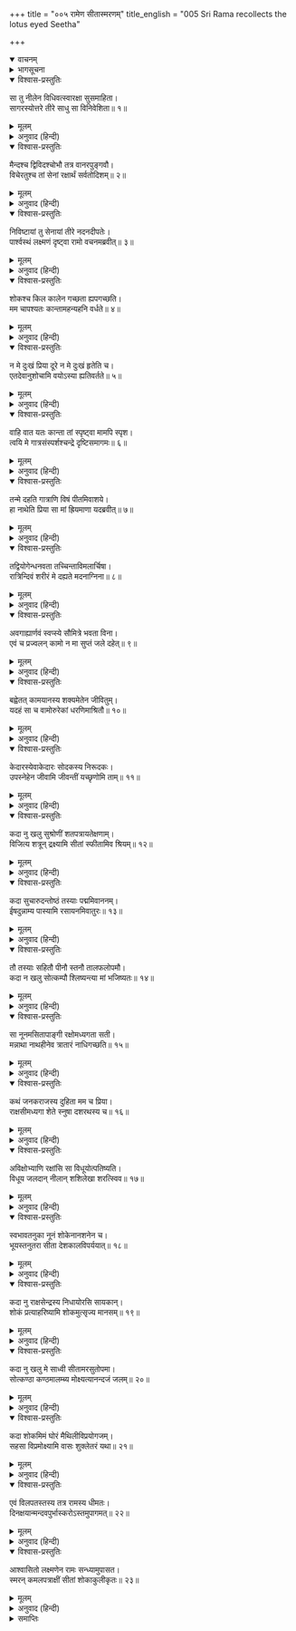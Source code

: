 +++
title = "००५ रामेण सीतास्मरणम्"
title_english = "005 Sri Rama recollects the lotus eyed Seetha"

+++
<details open><summary>वाचनम्</summary>
<div caption="श्रीराम-हरिसीताराममूर्ति-घनपाठिभ्यां वचनम्" class="audioEmbed" src="https://archive.org/download/Ramayana-recitation-Sriram-harisItArAmamUrti-Ghanapaati-v2/Kanda_6/Kanda_6_YK-005-Sri_Rama_recollects_the_lotus-eyed_Seetha.mp3"></div>
</details>

<details><summary>भागसूचना</summary>

5. श्रीरामका सीताके लिये शोक और विलाप
</details>

<details open><summary>विश्वास-प्रस्तुतिः</summary>

सा तु नीलेन विधिवत्स्वारक्षा सुसमाहिता।  
सागरस्योत्तरे तीरे साधु सा विनिवेशिता॥ १॥
</details>

<details><summary>मूलम्</summary>

सा तु नीलेन विधिवत्स्वारक्षा सुसमाहिता।  
सागरस्योत्तरे तीरे साधु सा विनिवेशिता॥ १॥
</details>

<details><summary>अनुवाद (हिन्दी)</summary>

नीलने, जिसकी विधिवत् रक्षाकी व्यवस्था की गयी थी, उस परम सावधान वानर-सेनाको समुद्रके उत्तर तटपर अच्छे ढंगसे ठहराया॥ १॥
</details>

<details open><summary>विश्वास-प्रस्तुतिः</summary>

मैन्दश्च द्विविदश्चोभौ तत्र वानरपुङ्गवौ।  
विचेरतुश्च तां सेनां रक्षार्थं सर्वतोदिशम्॥ २॥
</details>

<details><summary>मूलम्</summary>

मैन्दश्च द्विविदश्चोभौ तत्र वानरपुङ्गवौ।  
विचेरतुश्च तां सेनां रक्षार्थं सर्वतोदिशम्॥ २॥
</details>

<details><summary>अनुवाद (हिन्दी)</summary>

मैन्द और द्विविद—ये दो प्रमुख वानरवीर उस सेनाकी रक्षाके लिये सब ओर विचरते रहते थे॥ २॥
</details>

<details open><summary>विश्वास-प्रस्तुतिः</summary>

निविष्टायां तु सेनायां तीरे नदनदीपतेः।  
पार्श्वस्थं लक्ष्मणं दृष्ट्वा रामो वचनमब्रवीत्॥ ३॥
</details>

<details><summary>मूलम्</summary>

निविष्टायां तु सेनायां तीरे नदनदीपतेः।  
पार्श्वस्थं लक्ष्मणं दृष्ट्वा रामो वचनमब्रवीत्॥ ३॥
</details>

<details><summary>अनुवाद (हिन्दी)</summary>

समुद्रके किनारे सेनाका पड़ाव पड़ जानेपर श्रीरामचन्द्रजीने अपने पास बैठे हुए लक्ष्मणकी ओर देखकर कहा—॥ ३॥
</details>

<details open><summary>विश्वास-प्रस्तुतिः</summary>

शोकश्च किल कालेन गच्छता ह्यपगच्छति।  
मम चापश्यतः कान्तामहन्यहनि वर्धते॥ ४॥
</details>

<details><summary>मूलम्</summary>

शोकश्च किल कालेन गच्छता ह्यपगच्छति।  
मम चापश्यतः कान्तामहन्यहनि वर्धते॥ ४॥
</details>

<details><summary>अनुवाद (हिन्दी)</summary>

‘सुमित्रानन्दन! कहा जाता है कि शोक बीतते हुए समयके साथ स्वयं भी दूर हो जाता है; परंतु मेरा शोक तो अपनी प्राणवल्लभाको न देखनेके कारण दिनोंदिन बढ़ रहा है॥ ४॥
</details>

<details open><summary>विश्वास-प्रस्तुतिः</summary>

न मे दुःखं प्रिया दूरे न मे दुःखं हृतेति च।  
एतदेवानुशोचामि वयोऽस्या ह्यतिवर्तते॥ ५॥
</details>

<details><summary>मूलम्</summary>

न मे दुःखं प्रिया दूरे न मे दुःखं हृतेति च।  
एतदेवानुशोचामि वयोऽस्या ह्यतिवर्तते॥ ५॥
</details>

<details><summary>अनुवाद (हिन्दी)</summary>

‘मुझे इस बातका दुःख नहीं है कि मेरी प्रिया मुझसे दूर है। उसका अपहरण हुआ—इसका भी दुःख नहीं है। मैं तो बारंबार इसीलिये शोकमें डूबा रहता हूँ कि उसके जीवित रहनेके लिये जो अवधि नियत कर दी गयी है, वह शीघ्रतापूर्वक बीती जा रही है॥ ५॥
</details>

<details open><summary>विश्वास-प्रस्तुतिः</summary>

वाहि वात यतः कान्ता तां स्पृष्ट्वा मामपि स्पृश।  
त्वयि मे गात्रसंस्पर्शश्चन्द्रे दृष्टिसमागमः॥ ६॥
</details>

<details><summary>मूलम्</summary>

वाहि वात यतः कान्ता तां स्पृष्ट्वा मामपि स्पृश।  
त्वयि मे गात्रसंस्पर्शश्चन्द्रे दृष्टिसमागमः॥ ६॥
</details>

<details><summary>अनुवाद (हिन्दी)</summary>

‘हवा! तुम वहाँ बह, जहाँ मेरी प्राणवल्लभा है। उसका स्पर्श करके मेरा भी स्पर्श कर। उस दशामें तुझसे जो मेरे अङ्गोंका स्पर्श होगा, वह चन्द्रमासे होनेवाले दृष्टिसंयोगकी भाँति मेरे सारे संतापको दूर करनेवाला और आह्लादजनक होगा॥ ६॥
</details>

<details open><summary>विश्वास-प्रस्तुतिः</summary>

तन्मे दहति गात्राणि विषं पीतमिवाशये।  
हा नाथेति प्रिया सा मां ह्रियमाणा यदब्रवीत्॥ ७॥
</details>

<details><summary>मूलम्</summary>

तन्मे दहति गात्राणि विषं पीतमिवाशये।  
हा नाथेति प्रिया सा मां ह्रियमाणा यदब्रवीत्॥ ७॥
</details>

<details><summary>अनुवाद (हिन्दी)</summary>

‘अपहरण होते समय मेरी प्यारी सीताने जो मुझे ‘हा नाथ!’ कहकर पुकारा था, वह पीये हुए उदरस्थित विषकी भाँति मेरे सारे अङ्गोंको दग्ध किये देता है॥
</details>

<details open><summary>विश्वास-प्रस्तुतिः</summary>

तद्वियोगेन्धनवता तच्चिन्ताविमलार्चिषा।  
रात्रिन्दिवं शरीरं मे दह्यते मदनाग्निना॥ ८॥
</details>

<details><summary>मूलम्</summary>

तद्वियोगेन्धनवता तच्चिन्ताविमलार्चिषा।  
रात्रिन्दिवं शरीरं मे दह्यते मदनाग्निना॥ ८॥
</details>

<details><summary>अनुवाद (हिन्दी)</summary>

‘प्रियतमाका वियोग ही जिसका ईंधन है, उसकी चिन्ता ही जिसकी दीप्तिमती लपटें हैं, वह प्रेमाग्नि मेरे शरीरको रात-दिन जलाती रहती है॥ ८॥
</details>

<details open><summary>विश्वास-प्रस्तुतिः</summary>

अवगाह्यार्णवं स्वप्स्ये सौमित्रे भवता विना।  
एवं च प्रज्वलन् कामो न मा सुप्तं जले दहेत्॥ ९॥
</details>

<details><summary>मूलम्</summary>

अवगाह्यार्णवं स्वप्स्ये सौमित्रे भवता विना।  
एवं च प्रज्वलन् कामो न मा सुप्तं जले दहेत्॥ ९॥
</details>

<details><summary>अनुवाद (हिन्दी)</summary>

‘सुमित्रानन्दन! तुम यहीं रहो। मैं तुम्हारे बिना अकेला ही समुद्रके भीतर घुसकर सोऊँगा। इस तरह जलमें शयन करनेपर यह प्रज्वलित प्रेमाग्नि मुझे दग्ध नहीं कर सकेगी॥ ९॥
</details>

<details open><summary>विश्वास-प्रस्तुतिः</summary>

बह्वेतत् कामयानस्य शक्यमेतेन जीवितुम्।  
यदहं सा च वामोरुरेकां धरणिमाश्रितौ॥ १०॥
</details>

<details><summary>मूलम्</summary>

बह्वेतत् कामयानस्य शक्यमेतेन जीवितुम्।  
यदहं सा च वामोरुरेकां धरणिमाश्रितौ॥ १०॥
</details>

<details><summary>अनुवाद (हिन्दी)</summary>

‘मैं और वह वामोरु सीता एक ही भूतलपर सोते हैं। प्रियतमाके संयोगकी इच्छा रखनेवाले मुझ विरहीके लिये इतना ही बहुत है। इतनेसे भी मैं जीवित रह सकता हूँ॥ १०॥
</details>

<details open><summary>विश्वास-प्रस्तुतिः</summary>

केदारस्येवाकेदारः सोदकस्य निरूदकः।  
उपस्नेहेन जीवामि जीवन्तीं यच्छृणोमि ताम्॥ ११॥
</details>

<details><summary>मूलम्</summary>

केदारस्येवाकेदारः सोदकस्य निरूदकः।  
उपस्नेहेन जीवामि जीवन्तीं यच्छृणोमि ताम्॥ ११॥
</details>

<details><summary>अनुवाद (हिन्दी)</summary>

‘जैसे जलसे भरी हुई क्यारीके सम्पर्कसे बिना जलकी क्यारीका धान भी जीवित रहता है—सूखता नहीं है, उसी प्रकार मैं जो यह सुनता हूँ कि सीता अभी जीवित है, इसीसे जी रहा हूँ॥ ११॥
</details>

<details open><summary>विश्वास-प्रस्तुतिः</summary>

कदा नु खलु सुश्रोणीं शतपत्रायतेक्षणाम्।  
विजित्य शत्रून् द्रक्ष्यामि सीतां स्फीतामिव श्रियम्॥ १२॥
</details>

<details><summary>मूलम्</summary>

कदा नु खलु सुश्रोणीं शतपत्रायतेक्षणाम्।  
विजित्य शत्रून् द्रक्ष्यामि सीतां स्फीतामिव श्रियम्॥ १२॥
</details>

<details><summary>अनुवाद (हिन्दी)</summary>

‘कब वह समय आयेगा, जब शत्रुओंको परास्त करके मैं समृद्धिशालिनी राजलक्ष्मीके समान कमलनयनी सुमध्यमा सीताको देखूँगा॥ १२॥
</details>

<details open><summary>विश्वास-प्रस्तुतिः</summary>

कदा सुचारुदन्तोष्ठं तस्याः पद्ममिवाननम्।  
ईषदुन्नाम्य पास्यामि रसायनमिवातुरः॥ १३॥
</details>

<details><summary>मूलम्</summary>

कदा सुचारुदन्तोष्ठं तस्याः पद्ममिवाननम्।  
ईषदुन्नाम्य पास्यामि रसायनमिवातुरः॥ १३॥
</details>

<details><summary>अनुवाद (हिन्दी)</summary>

‘जैसे रोगी रसायनका पान करता है, उसी प्रकार मैं कब सुन्दर दाँतों और बिम्बसदृश मनोहर ओठोंसे युक्त सीताके प्रफुल्लकमल-जैसे मुखको कुछ ऊपर उठाकर चूमूँगा॥
</details>

<details open><summary>विश्वास-प्रस्तुतिः</summary>

तौ तस्याः सहितौ पीनौ स्तनौ तालफलोपमौ।  
कदा न खलु सोत्कम्पौ श्लिष्यन्त्या मां भजिष्यतः॥ १४॥
</details>

<details><summary>मूलम्</summary>

तौ तस्याः सहितौ पीनौ स्तनौ तालफलोपमौ।  
कदा न खलु सोत्कम्पौ श्लिष्यन्त्या मां भजिष्यतः॥ १४॥
</details>

<details><summary>अनुवाद (हिन्दी)</summary>

‘मेरा आलिङ्गन करती हुई प्रिया सीताके वे परस्पर सटे हुए, तालफलके समान गोल और मोटे दोनों स्तन कब किंचित् कम्पनके साथ मेरा स्पर्श करेंगे॥ १४॥
</details>

<details open><summary>विश्वास-प्रस्तुतिः</summary>

सा नूनमसितापाङ्गी रक्षोमध्यगता सती।  
मन्नाथा नाथहीनेव त्रातारं नाधिगच्छति॥ १५॥
</details>

<details><summary>मूलम्</summary>

सा नूनमसितापाङ्गी रक्षोमध्यगता सती।  
मन्नाथा नाथहीनेव त्रातारं नाधिगच्छति॥ १५॥
</details>

<details><summary>अनुवाद (हिन्दी)</summary>

‘कजरारे नेत्रप्रान्तवाली वह सती-साध्वी सीता, जिसका मैं ही नाथ हूँ, आज अनाथकी भाँति राक्षसोंके बीचमें पड़कर निश्चय ही कोई रक्षक नहीं पा रही होगी॥
</details>

<details open><summary>विश्वास-प्रस्तुतिः</summary>

कथं जनकराजस्य दुहिता मम च प्रिया।  
राक्षसीमध्यगा शेते स्नुषा दशरथस्य च॥ १६॥
</details>

<details><summary>मूलम्</summary>

कथं जनकराजस्य दुहिता मम च प्रिया।  
राक्षसीमध्यगा शेते स्नुषा दशरथस्य च॥ १६॥
</details>

<details><summary>अनुवाद (हिन्दी)</summary>

‘राजा जनककी पुत्री, महाराज दशरथकी पुत्रवधू और मेरी प्रियतमा सीता राक्षसियोंके बीचमें कैसे सोती होगी॥ १६॥
</details>

<details open><summary>विश्वास-प्रस्तुतिः</summary>

अविक्षोभ्याणि रक्षांसि सा विधूयोत्पतिष्यति।  
विधूय जलदान् नीलान् शशिलेखा शरत्स्विव॥ १७॥
</details>

<details><summary>मूलम्</summary>

अविक्षोभ्याणि रक्षांसि सा विधूयोत्पतिष्यति।  
विधूय जलदान् नीलान् शशिलेखा शरत्स्विव॥ १७॥
</details>

<details><summary>अनुवाद (हिन्दी)</summary>

‘वह समय कब आयेगा, जब कि सीता मेरे द्वारा उन दुर्धर्ष राक्षसोंका विनाश करके उसी प्रकार अपना उद्धार करेगी, जैसे शरत्कालमें चन्द्रलेखा काले बादलोंका निवारण करके उनके आवरणसे मुक्त हो जाती है॥ १७॥
</details>

<details open><summary>विश्वास-प्रस्तुतिः</summary>

स्वभावतनुका नूनं शोकेनानशनेन च।  
भूयस्तनुतरा सीता देशकालविपर्ययात्॥ १८॥
</details>

<details><summary>मूलम्</summary>

स्वभावतनुका नूनं शोकेनानशनेन च।  
भूयस्तनुतरा सीता देशकालविपर्ययात्॥ १८॥
</details>

<details><summary>अनुवाद (हिन्दी)</summary>

‘स्वभावसे ही दुबले-पतले शरीरवाली सीता विपरीत देशकालमें पड़ जानेके कारण निश्चय ही शोक और उपवास करके और भी दुर्बल हो गयी होगी॥ १८॥
</details>

<details open><summary>विश्वास-प्रस्तुतिः</summary>

कदा नु राक्षसेन्द्रस्य निधायोरसि सायकान्।  
शोकं प्रत्याहरिष्यामि शोकमुत्सृज्य मानसम्॥ १९॥
</details>

<details><summary>मूलम्</summary>

कदा नु राक्षसेन्द्रस्य निधायोरसि सायकान्।  
शोकं प्रत्याहरिष्यामि शोकमुत्सृज्य मानसम्॥ १९॥
</details>

<details><summary>अनुवाद (हिन्दी)</summary>

‘मैं राक्षसराज रावणकी छातीमें अपने सायकोंको धँसाकर अपने मानसिक शोकका निराकरण करके कब सीताका शोक दूर करूँगा॥ १९॥
</details>

<details open><summary>विश्वास-प्रस्तुतिः</summary>

कदा नु खलु मे साध्वी सीतामरसुतोपमा।  
सोत्कण्ठा कण्ठमालम्ब्य मोक्ष्यत्यानन्दजं जलम्॥ २०॥
</details>

<details><summary>मूलम्</summary>

कदा नु खलु मे साध्वी सीतामरसुतोपमा।  
सोत्कण्ठा कण्ठमालम्ब्य मोक्ष्यत्यानन्दजं जलम्॥ २०॥
</details>

<details><summary>अनुवाद (हिन्दी)</summary>

‘देवकन्याके समान सुन्दरी मेरी सती-साध्वी सीता कब उत्कण्ठापूर्वक मेरे गलेसे लगकर अपने नेत्रोंसे आनन्दके आँसू बहायेगी॥ २०॥
</details>

<details open><summary>विश्वास-प्रस्तुतिः</summary>

कदा शोकमिमं घोरं मैथिलीविप्रयोगजम्।  
सहसा विप्रमोक्ष्यामि वासः शुक्लेतरं यथा॥ २१॥
</details>

<details><summary>मूलम्</summary>

कदा शोकमिमं घोरं मैथिलीविप्रयोगजम्।  
सहसा विप्रमोक्ष्यामि वासः शुक्लेतरं यथा॥ २१॥
</details>

<details><summary>अनुवाद (हिन्दी)</summary>

‘ऐसा समय कब आयेगा, जब मैं मिथिलेशकुमारीके वियोगसे होनेवाले इस भयंकर शोकको मलिन वस्त्रकी भाँति सहसा त्याग दूँगा?’॥ २१॥
</details>

<details open><summary>विश्वास-प्रस्तुतिः</summary>

एवं विलपतस्तस्य तत्र रामस्य धीमतः।  
दिनक्षयान्मन्दवपुर्भास्करोऽस्तमुपागमत्॥ २२॥
</details>

<details><summary>मूलम्</summary>

एवं विलपतस्तस्य तत्र रामस्य धीमतः।  
दिनक्षयान्मन्दवपुर्भास्करोऽस्तमुपागमत्॥ २२॥
</details>

<details><summary>अनुवाद (हिन्दी)</summary>

बुद्धिमान् श्रीरामचन्द्रजी वहाँ इस प्रकार विलाप कर ही रहे थे कि दिनका अन्त होनेके कारण मन्द किरणोंवाले सूर्यदेव अस्ताचलको जा पहुँचे॥ २२॥
</details>

<details open><summary>विश्वास-प्रस्तुतिः</summary>

आश्वासितो लक्ष्मणेन रामः सन्ध्यामुपासत।  
स्मरन् कमलपत्राक्षीं सीतां शोकाकुलीकृतः॥ २३॥
</details>

<details><summary>मूलम्</summary>

आश्वासितो लक्ष्मणेन रामः सन्ध्यामुपासत।  
स्मरन् कमलपत्राक्षीं सीतां शोकाकुलीकृतः॥ २३॥
</details>

<details><summary>अनुवाद (हिन्दी)</summary>

उस समय लक्ष्मणके धैर्य बँधानेपर शोकसे व्याकुल हुए श्रीरामने कमलनयनी सीताका चिन्तन करते हुए संध्योपासना की॥ २३॥
</details>

<details><summary>समाप्तिः</summary>

इत्यार्षे श्रीमद्रामायणे वाल्मीकीये आदिकाव्ये युद्धकाण्डे पञ्चमः सर्गः॥ ५॥  
इस प्रकार श्रीवाल्मीकिनिर्मित आर्षरामायण आदिकाव्यके युद्धकाण्डमें पाँचवाँ सर्ग पूरा हुआ॥ ५॥
</details>

